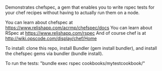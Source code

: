 Demonstrates chefspec, a gem that enables you to write rspec tests for your chef recipes without having to actually run them on a node.

You can learn about chefspec at https://www.relishapp.com/acrmp/chefspec/docs
You can learn about RSpec at https://www.relishapp.com/rspec
And of course chef is at http://wiki.opscode.com/display/chef/Home

To install: clone this repo, install Bundler (gem install bundler), and install the chefspec gems via bundler (bundle install).

To run the tests: "bundle exec rspec cookbooks/mytestcookbook/"
